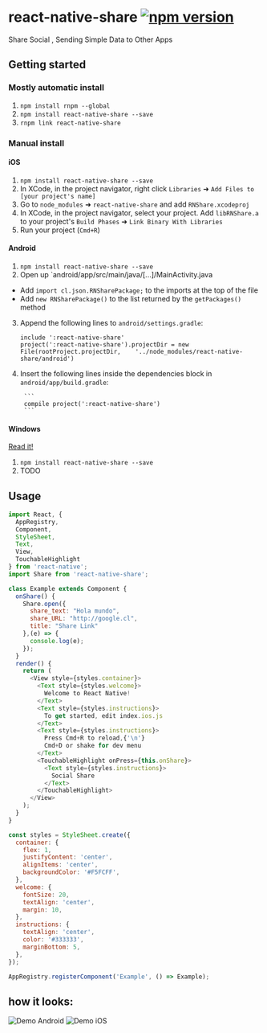 # react-native-share [![npm version](https://badge.fury.io/js/react-native-share.svg)](http://badge.fury.io/js/react-native-share)
Share Social , Sending Simple Data to Other Apps

## Getting started

### Mostly automatic install
1. `npm install rnpm --global`
2. `npm install react-native-share --save`
3. `rnpm link react-native-share`

### Manual install

#### iOS

1. `npm install react-native-share --save`
2. In XCode, in the project navigator, right click `Libraries` ➜ `Add Files to [your project's name]`
3. Go to `node_modules` ➜ `react-native-share` and add `RNShare.xcodeproj`
4. In XCode, in the project navigator, select your project. Add `libRNShare.a` to your project's `Build Phases` ➜ `Link Binary With Libraries`
5. Run your project (`Cmd+R`)

#### Android

1. `npm install react-native-share --save`
2. Open up `android/app/src/main/java/[...]/MainActivity.java
  - Add `import cl.json.RNSharePackage;` to the imports at the top of the file
  - Add `new RNSharePackage()` to the list returned by the `getPackages()` method
3. Append the following lines to `android/settings.gradle`:
  	```
  	include ':react-native-share'
  	project(':react-native-share').projectDir = new File(rootProject.projectDir, 	'../node_modules/react-native-share/android')
  	```
4. Insert the following lines inside the dependencies block in `android/app/build.gradle`:

    	```
        compile project(':react-native-share')
    	```

#### Windows
[Read it!](https://github.com/ReactWindows/react-native)

1. `npm install react-native-share --save`
2. TODO


## Usage

```javascript
import React, {
  AppRegistry,
  Component,
  StyleSheet,
  Text,
  View,
  TouchableHighlight
} from 'react-native';
import Share from 'react-native-share';

class Example extends Component {
  onShare() {
    Share.open({
      share_text: "Hola mundo",
      share_URL: "http://google.cl",
      title: "Share Link"
    },(e) => {
      console.log(e);
    });
  }
  render() {
    return (
      <View style={styles.container}>
        <Text style={styles.welcome}>
          Welcome to React Native!
        </Text>
        <Text style={styles.instructions}>
          To get started, edit index.ios.js
        </Text>
        <Text style={styles.instructions}>
          Press Cmd+R to reload,{'\n'}
          Cmd+D or shake for dev menu
        </Text>
        <TouchableHighlight onPress={this.onShare}>
          <Text style={styles.instructions}>
            Social Share
          </Text>
        </TouchableHighlight>
      </View>
    );
  }
}

const styles = StyleSheet.create({
  container: {
    flex: 1,
    justifyContent: 'center',
    alignItems: 'center',
    backgroundColor: '#F5FCFF',
  },
  welcome: {
    fontSize: 20,
    textAlign: 'center',
    margin: 10,
  },
  instructions: {
    textAlign: 'center',
    color: '#333333',
    marginBottom: 5,
  },
});

AppRegistry.registerComponent('Example', () => Example);
```

## how it looks:
![Demo Android](https://github.com/EstebanFuentealba/react-native-share/blob/master/assets/android.png)
![Demo iOS](https://github.com/EstebanFuentealba/react-native-share/blob/master/assets/ios.png)
